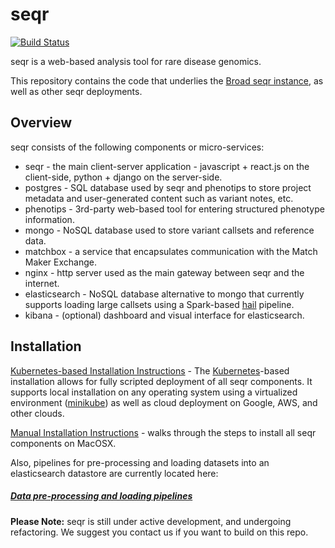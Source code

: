 
seqr 
====
[![Build Status](https://travis-ci.org/macarthur-lab/seqr.svg?branch=master)](https://travis-ci.org/macarthur-lab/seqr)

seqr is a web-based analysis tool for rare disease genomics.

This repository contains the code that underlies the [Broad seqr instance](http://seqr.broadinstitute.org), as well as other seqr deployments.

## Overview

seqr consists of the following components or micro-services:
- seqr - the main client-server application - javascript + react.js on the client-side, python + django on the server-side.
- postgres - SQL database used by seqr and phenotips to store project metadata and user-generated content such as variant notes, etc.
- phenotips - 3rd-party web-based tool for entering structured phenotype information.
- mongo - NoSQL database used to store variant callsets and reference data.
- matchbox - a service that encapsulates communication with the Match Maker Exchange.
- nginx - http server used as the main gateway between seqr and the internet.
- elasticsearch - NoSQL database alternative to mongo that currently supports loading large callsets using a Spark-based [hail](http://hail.is) pipeline.
- kibana - (optional) dashboard and visual interface for elasticsearch.


## Installation

[Kubernetes-based Installation Instructions](https://github.com/macarthur-lab/seqr/blob/master/deploy/kubernetes) - The [Kubernetes](https://kubernetes.io/)-based installation allows for fully scripted deployment of all seqr components. It supports local installation on any operating system using a virtualized environment ([minikube](https://github.com/kubernetes/minikube)) as well as cloud deployment on Google, AWS, and other clouds.  

[Manual Installation Instructions](https://github.com/macarthur-lab/seqr/tree/master/deploy/mac_osx) - walks through the steps to install all seqr components on MacOSX.  

Also, pipelines for pre-processing and loading datasets into an elasticsearch datastore are currently located here:

##### [Data pre-processing and loading pipelines](https://github.com/macarthur-lab/hail-elasticsearch-pipelines)
  
**Please Note:** seqr is still under active development, and undergoing refactoring. We suggest you contact us if you want to build on this repo.
